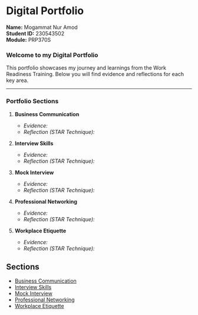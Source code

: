 # Digital Portfolio

**Name:** Mogammat Nur Amod  
**Student ID:** 230543502  
**Module:** PRP370S    

### Welcome to my Digital Portfolio

This portfolio showcases my journey and learnings from the Work Readiness Training. Below you will find evidence and reflections for each key area.

---

### Portfolio Sections

1.  **Business Communication**
    - *Evidence:*
    - *Reflection (STAR Technique):*

2.  **Interview Skills**
    - *Evidence:*
    - *Reflection (STAR Technique):*

3.  **Mock Interview**
    - *Evidence:*
    - *Reflection (STAR Technique):*

4.  **Professional Networking**
    - *Evidence:*
    - *Reflection (STAR Technique):*

5.  **Workplace Etiquette**
    - *Evidence:*
    - *Reflection (STAR Technique):*

## Sections
- [Business Communication](digital-portfolio/business-communication/reflection.md)
- [Interview Skills](Digital-Portfolio/Interview%20Skills/Interview%20Skills%20Reflection.md)
- [Mock Interview](Digital-Portfolio/Mock%20Interview/Mock%20Interview%20Reflection.md)
- [Professional Networking](Digital-Portfolio/Professional%20Networking/Professional%20Networking%20Reflection.md)
- [Workplace Etiquette](Digital-Portfolio/Workplace%20Etiquette/Workplace%20Etiquette%20Reflection.md)


